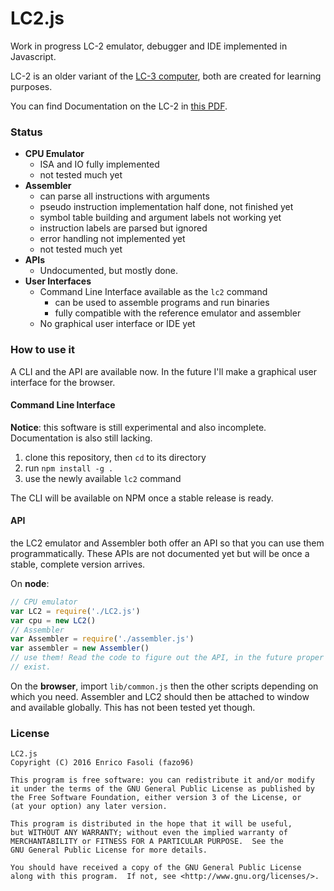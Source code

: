 # LC2.js

Work in progress LC-2 emulator, debugger and IDE implemented in Javascript.

LC-2 is an older variant of the
[LC-3 computer](https://en.wikipedia.org/wiki/LC-3),
both are created for learning purposes.

You can find Documentation on the LC-2 in
[this PDF](https://www.cs.utexas.edu/users/fussell/cs310h/simulator/lc2.pdf).

### Status

- __CPU Emulator__
    - ISA and IO fully implemented
    - not tested much yet
- __Assembler__
    - can parse all instructions with arguments
    - pseudo instruction implementation half done, not finished yet
    - symbol table building and argument labels not working yet
    - instruction labels are parsed but ignored
    - error handling not implemented yet
    - not tested much yet
- __APIs__
    - Undocumented, but mostly done.
- __User Interfaces__
    - Command Line Interface available as the `lc2` command
        - can be used to assemble programs and run binaries
        - fully compatible with the reference emulator and assembler
    - No graphical user interface or IDE yet

### How to use it

A CLI and the API are available now. In the future I'll make a graphical user
interface for the browser.

#### Command Line Interface

__Notice__: this software is still experimental and also incomplete.
Documentation is also still lacking.

1. clone this repository, then `cd` to its directory
1. run `npm install -g .`
1. use the newly available `lc2` command

The CLI will be available on NPM once a stable release is ready.

#### API

the LC2 emulator and Assembler both offer an API so that you can use them
programmatically. These APIs are not documented yet but will be once a stable,
complete version arrives.

On __node__:

```javascript
// CPU emulator
var LC2 = require('./LC2.js')
var cpu = new LC2()
// Assembler
var Assembler = require('./assembler.js')
var assembler = new Assembler()
// use them! Read the code to figure out the API, in the future proper docs will
// exist.
```

On the __browser__, import `lib/common.js` then the other scripts depending on
which you need. Assembler and LC2 should then be attached to window and
available globally. This has not been tested yet though.

### License

    LC2.js
    Copyright (C) 2016 Enrico Fasoli (fazo96)

    This program is free software: you can redistribute it and/or modify
    it under the terms of the GNU General Public License as published by
    the Free Software Foundation, either version 3 of the License, or
    (at your option) any later version.

    This program is distributed in the hope that it will be useful,
    but WITHOUT ANY WARRANTY; without even the implied warranty of
    MERCHANTABILITY or FITNESS FOR A PARTICULAR PURPOSE.  See the
    GNU General Public License for more details.

    You should have received a copy of the GNU General Public License
    along with this program.  If not, see <http://www.gnu.org/licenses/>.
